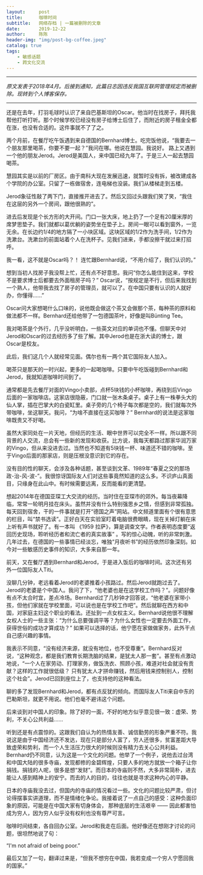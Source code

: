 ```yaml
---
layout:     post
title:      咖啡时间
subtitle:   网络存档 | 一篇被删除的文章
date:       2019-12-22
author:     陈陈
header-img: "img/post-bg-coffee.jpeg"
catalog: true
tags:
    - 敏感话题
    - 跨文化交流
---
```



----------------------
*原文发表于2018年4月。后接到通知，此篇日志因违反我国互联网管理规定而被删除。现转到个人博客保存。*

----------------------

还是在去年，打羽毛球时认识了来自巴基斯坦的Oscar。他当时在找房子，拜托我帮他打听打听。那个时候学校已经没有房子给博士后住了，而附近的房子租金全都在涨，也没有合适的。这件事就不了了之。

两个月前，在餐厅吃午饭遇到来自德国的Bernhard博士。吃完饭他说，“我要去一个朋友那里喝茶，你要不要一起？”我问在哪。他说在慧园。我说好。
路上又遇到一个他的朋友Jerod。Jerod是美国人，来中国已经九年了。于是三人一起去慧园喝茶。

慧园其实是以前的厂房区。由于南科大现在发展迅速，就暂时没有拆，被改建成各个学院的办公室。只留了一栋做宿舍，连电梯也没装。我们从楼梯走到五楼。

Jerod象征性敲了两下门，直接推开进去了。然后又回过头跟我们笑了笑，“我住在这层的另外一个房间，跟他很熟的”。

进去后发现是个长方形的大开间。门口一张大床，地上扔了一个足有20厘米厚的席梦思垫子。我们就都以葛优躺的姿势坐在垫子上。房间一眼可以看到窗外，一览无余。在长边约1/4的地方隔了一小块区域。这块区域的1/2作为洗手间，1/2作为洗漱台。洗漱台的前面站着个人在洗杯子。见我们进来，手都没擦干就过来打招呼。

我一看，这不就是Oscar吗？！  连忙跟Bernhard说，“不用介绍了，我们认识的。”

想到当初人找房子我没帮上忙，还有点不好意思。我问“你怎么能住到这来，学校不是要求博士后都要去外面租房子吗？” Oscar说，“按规定是不行，但后来我找到一个熟人，他带我去找了房子的管理员，就可以了。在中国只要有认识的人就好办，你懂得......”

Oscar问大家想喝什么口味的，说他既会做这个茶又会做那个茶，每种茶的原料和做法都不一样。Bernhard还给他带了一包德国茶叶，好像是叫Bünting Tee。

我对喝茶是个外行，几乎没听明白，一些英文对应的单词也不懂。但聊天中对Jerod和Oscar的过去经历多了些了解。其中Jerod也是在浙大读的博士，跟Oscar是校友。

此后，我们这几个人就经常见面。偶尔也有一两个其它国际友人加入。

喝茶只是那天的一时兴起，更多的一起喝咖啡。只要中午吃饭碰到Bernhard和Jerod，我就知道咖啡时间到了。

通常都是先去餐厅对面的Vingo小卖部，点杯5块钱的小杯咖啡，再绕到后Vingo后面的一家咖啡店。这家店很隐蔽，门口就一张木条桌子。桌子上有一株拳头大的仙人掌，插在巴掌大的白瓷缸里。桌子旁的几个椅子每次都是空的，我们就每次外带咖啡，坐这聊天。我问，“为啥不直接在这买咖啡？” Bernhard的说法是这家咖啡既贵又不好喝。

虽然大家同处在一片天地，但经历的生活、眼中世界可以完全不一样。所以跟不同背景的人交流，总会有一些新的发现和收获。比方说，我每天都路过那家华润万家的Vingo，但从来没进去过。当然也不知道有5块钱一杯、味道还不错的咖啡。至于Vingo后面的那家店，则是压根没意识到它的存在。

没有目的性的聊天，会涉及各种话题，甚至谈到文革、1989年“春夏之交的那场政-治-风-波-”。我很惊讶国际友人们对这些事竟然知道的这么多。不识庐山真面目，只缘身在此山中。有时候需要远离，反而能看的更清楚。

想起2014年在德国亚琛工大交流的经历。当时住在亚琛市的郊外。每当夜幕降临，常常一轮明月挂在床头。虽然并没有什么特别强思乡之情，但感到非常孤独。每天回到宿舍，干的一件事就是打开“德国之声”网站。中文频道里面有个很有意思的栏目，叫“禁书选读”。正好白天在实验室盯着电脑很费眼睛，现在关掉灯躺在床上听有声书就好了。有一本叫 《1959 拉萨》，算是调查文学。作者表明态度要“返回历史现场，聆听经历者和流亡者的真实故事” 。写的惊心动魄，听的非常刺激。几年过去，在德国的一些事情已经淡忘，唯独“月夜听书”的经历依然印象深刻。如今对一些敏感历史事件的知识，大多来自那一年。

前天，又在餐厅遇到Bernhard和Jerod，于是进入饭后的咖啡时间。这次还有另外一位国际友人Titi。

没聊几分钟，老远看着Jerod的老婆推着小孩路过。然后Jerod就跑过去了。Jerod的老婆是个中国人。我问了下，“他老婆也是在这学校工作吗？”。问题好像有点不太合时宜，差点冷场。Bernhard过了几秒钟才回答说，“他老婆在家带小孩，但他们家就在学校里面，可以说也是在学校工作吧”。然后就聊在西方和中国，对家庭主妇这个职业的看法。还扯到一点女权主义。Bernhard说他很不理解女权人士的一些主张：“为什么总要强调平等？为什么女性也一定要去外面工作，获得世俗的成功才算成功？” 如果可以选择的话，他宁愿在家做做家务，此外干点自己感兴趣的事情。

我表示不同意，“没有经济来源，就没有地位，也不受尊重”。Bernhard反对说，“这种观念，都是我们教育长期洗脑的结果，是犹太人那一套”。甚至有点激动地说，“一个人在家劳动、打理家务，做饭洗衣、照顾小孩，难道对社会就没有贡献？这样的工作就很低级？ 只有犹太人才拼命赚钱，然后用钱来控制别人，控制这个社会”。Jerod已回到座位上了，也支持他的这种看法。

聊的多了发现Bernhard和Jerod，都有点反犹的倾向。而国际友人Titi来自中东的巴勒斯坦，就更不用说。他们也毫不避讳这个问题。

后来谈到对中国人的印象。除了好的一面，不好的地方似乎意见很一致：虚荣、势利，不关心公共利益......

听到还是有点震惊的。这跟我们自认为的热情友善、诚信勤劳的形象严重不符。我说这是由于中国经济还不发达，现在只是部分人富了，穷人还很多，贫富差距大导致虚荣和势利，而一个人生活压力很大的时候则没有精力去关心公共利益。Bernhard仍不同意，认为这是一个文化的问题。他举了一个例子，说他去过台湾和中国大陆的很多寺庙，发现都修的金碧辉煌，只要人多的地方就放一个箱子让你捐钱。捐钱的人呢，很多是想“发财”。而日本的寺庙则不然，大多非常简朴，进去能让人感到精神上的安宁。而去的人的目的，往往也就是寻求这种内心的平静。

日本的寺庙我没去过，但国内的寺庙的情况看过一些。文化的问题比较严肃，但讨论得摆事实讲道理，而不是情绪化争论。我接着说了一点自己的感受：这种负面印象的原因，可能是在中国大家有切身体会， 那种底层的生活艰辛 —— 因此都害怕成为穷人，因为穷人似乎没有权利也没有尊严可言。

咖啡时间结束，各自回办公室。Jerod和我走在后面。他好像还在想刚才讨论的问题，很坦然地说了句：

“I'm not afraid of being poor.”

最后又加了一句，翻译过来是，“但我不想穷在中国，我若变成一个穷人宁愿回我的国家。”

